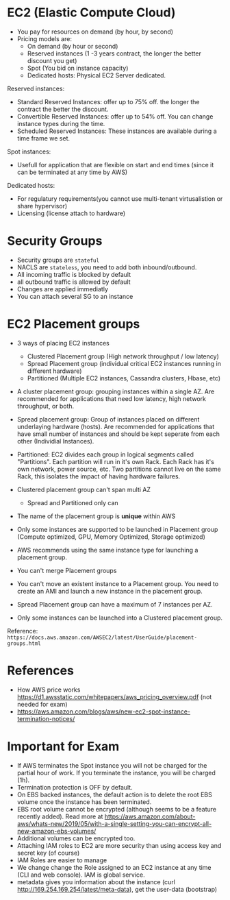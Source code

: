 # EC2 (Elastic Compute Cloud)

- You pay for resources on demand (by hour, by second)
- Pricing models are:
  - On demand (by hour or second)
  - Reserved instances (1 -3 years contract, the longer the better discount you get)
  - Spot (You bid on instance capacity)
  - Dedicated hosts: Physical EC2 Server dedicated.


Reserved instances:
- Standard Reserved Instances: offer up to 75% off. the longer the contract the better the discount.
- Convertible Reserved Instances: offer up to 54% off. You can change instance types during the time.
- Scheduled Reserved Instances: These instances are available during a time frame we set.

Spot instances:
- Usefull for application that are flexible on start and end times (since it can be terminated at any time by AWS)

Dedicated hosts:
- For regulatury requirements(you cannot use multi-tenant virtusalistion or share hypervisor)
- Licensing (license attach to hardware)

# Security Groups

- Security groups are `stateful`
- NACLS are `stateless`, you need to add both inbound/outbound.
- All incoming traffic is blocked by default
- all outbound traffic is allowed by default
- Changes are applied immediatly
- You can attach several SG to an instance


# EC2 Placement groups

- 3 ways of placing EC2 instances
  - Clustered Placement group (High network throughput / low latency)
  - Spread Placement group (individual critical EC2 instances running in different hardware)
  - Partitioned (Multiple EC2 instances, Cassandra clusters, Hbase, etc)

- A cluster placement group: grouping instances within a single AZ. Are recommended for applications that need low latency, high network throughput, or both.

- Spread placement group: Group of instances placed on different underlaying hardware (hosts). Are recommended for applications that have small number of instances
  and should be kept seperate from each other (Individial Instances).

- Partitioned: EC2 divides each group in logical segments called "Partitions". Each partition will run in it's own Rack. Each Rack has it's own network, power        source, etc. Two partitions cannot live on the same Rack, this isolates the impact of having hardware failures.


- Clustered placement group can't span multi AZ
  - Spread and Partitioned only can
- The name of the placement group is **unique** within AWS
- Only some instances are supported to be launched in Placement group (Compute optimized, GPU, Memory Optimized, Storage optimized)
- AWS recommends using the same instance type for launching a placement group.
- You can't merge Placement groups
- You can't move an existent instance to a Placement group. You need to create an AMI and launch a new instance in the placement group.
- Spread Placement group can have a maximum of 7 instances per AZ.
- Only some instances can be launched into a Clustered placement group.

Reference: `https://docs.aws.amazon.com/AWSEC2/latest/UserGuide/placement-groups.html`



# References

- How AWS price works https://d1.awsstatic.com/whitepapers/aws_pricing_overview.pdf (not needed for exam)
- https://aws.amazon.com/blogs/aws/new-ec2-spot-instance-termination-notices/

# Important for Exam

- If AWS terminates the Spot instance you will not be charged for the partial hour of work. If you terminate the instance, you will be charged (1h).
- Termination protection is OFF by default.
- On EBS backed instances, the default action is to delete the root EBS volume once the instance has been terminated.
- EBS root volume cannot be encrypted (although seems to be a feature recently added). Read more at https://aws.amazon.com/about-aws/whats-new/2019/05/with-a-single-setting-you-can-encrypt-all-new-amazon-ebs-volumes/
- Additional volumes can be encrypted too.
- Attaching IAM roles to EC2 are more security than using access key and secret key (of course)
- IAM Roles are easier to manage
- We change change the Role assigned to an EC2 instance at any time (CLI and web console). IAM is global service.
- metadata gives you information about the instance (curl http://169.254.169.254/latest/meta-data), get the user-data (bootstrap)